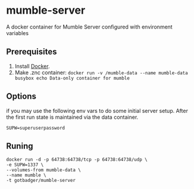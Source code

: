 # mumble-server
A docker container for Mumble Server configured with environment variables


## Prerequisites

1. Install [Docker](http://docker.io/).
2. Make .znc container: `docker run -v /mumble-data --name mumble-data busybox echo Data-only container for mumble`


## Options

if you may use the following env vars to do some initial server setup. After the first run state is maintained via the data container.

    SUPW=superuserpassword

## Runing

    docker run -d -p 64738:64738/tcp -p 64738:64738/udp \
    -e SUPW=1337 \
    --volumes-from mumble-data \
    --name mumble \
    -t gotbadger/mumble-server
